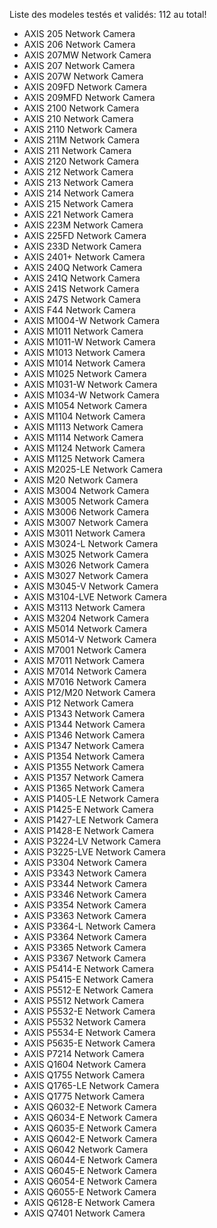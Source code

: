 Liste des modeles testés et validés: 112 au total!
 - AXIS 205 Network Camera
 - AXIS 206 Network Camera
 - AXIS 207MW Network Camera
 - AXIS 207 Network Camera
 - AXIS 207W Network Camera
 - AXIS 209FD Network Camera
 - AXIS 209MFD Network Camera
 - AXIS 2100 Network Camera
 - AXIS 210 Network Camera
 - AXIS 2110 Network Camera
 - AXIS 211M Network Camera
 - AXIS 211 Network Camera
 - AXIS 2120 Network Camera
 - AXIS 212 Network Camera
 - AXIS 213 Network Camera
 - AXIS 214 Network Camera
 - AXIS 215 Network Camera
 - AXIS 221 Network Camera
 - AXIS 223M Network Camera
 - AXIS 225FD Network Camera
 - AXIS 233D Network Camera
 - AXIS 2401+ Network Camera
 - AXIS 240Q Network Camera
 - AXIS 241Q Network Camera
 - AXIS 241S Network Camera
 - AXIS 247S Network Camera
 - AXIS F44 Network Camera
 - AXIS M1004-W Network Camera
 - AXIS M1011 Network Camera
 - AXIS M1011-W Network Camera
 - AXIS M1013 Network Camera
 - AXIS M1014 Network Camera
 - AXIS M1025 Network Camera
 - AXIS M1031-W Network Camera
 - AXIS M1034-W Network Camera
 - AXIS M1054 Network Camera
 - AXIS M1104 Network Camera
 - AXIS M1113 Network Camera
 - AXIS M1114 Network Camera
 - AXIS M1124 Network Camera
 - AXIS M1125 Network Camera
 - AXIS M2025-LE Network Camera
 - AXIS M20 Network Camera
 - AXIS M3004 Network Camera
 - AXIS M3005 Network Camera
 - AXIS M3006 Network Camera
 - AXIS M3007 Network Camera
 - AXIS M3011 Network Camera
 - AXIS M3024-L Network Camera
 - AXIS M3025 Network Camera
 - AXIS M3026 Network Camera
 - AXIS M3027 Network Camera
 - AXIS M3045-V Network Camera
 - AXIS M3104-LVE Network Camera
 - AXIS M3113 Network Camera
 - AXIS M3204 Network Camera
 - AXIS M5014 Network Camera
 - AXIS M5014-V Network Camera
 - AXIS M7001 Network Camera
 - AXIS M7011 Network Camera
 - AXIS M7014 Network Camera
 - AXIS M7016 Network Camera
 - AXIS P12/M20 Network Camera
 - AXIS P12 Network Camera
 - AXIS P1343 Network Camera
 - AXIS P1344 Network Camera
 - AXIS P1346 Network Camera
 - AXIS P1347 Network Camera
 - AXIS P1354 Network Camera
 - AXIS P1355 Network Camera
 - AXIS P1357 Network Camera
 - AXIS P1365 Network Camera
 - AXIS P1405-LE Network Camera
 - AXIS P1425-E Network Camera
 - AXIS P1427-LE Network Camera
 - AXIS P1428-E Network Camera
 - AXIS P3224-LV Network Camera
 - AXIS P3225-LVE Network Camera
 - AXIS P3304 Network Camera
 - AXIS P3343 Network Camera
 - AXIS P3344 Network Camera
 - AXIS P3346 Network Camera
 - AXIS P3354 Network Camera
 - AXIS P3363 Network Camera
 - AXIS P3364-L Network Camera
 - AXIS P3364 Network Camera
 - AXIS P3365 Network Camera
 - AXIS P3367 Network Camera
 - AXIS P5414-E Network Camera
 - AXIS P5415-E Network Camera
 - AXIS P5512-E Network Camera
 - AXIS P5512 Network Camera
 - AXIS P5532-E Network Camera
 - AXIS P5532 Network Camera
 - AXIS P5534-E Network Camera
 - AXIS P5635-E Network Camera
 - AXIS P7214 Network Camera
 - AXIS Q1604 Network Camera
 - AXIS Q1755 Network Camera
 - AXIS Q1765-LE Network Camera
 - AXIS Q1775 Network Camera
 - AXIS Q6032-E Network Camera
 - AXIS Q6034-E Network Camera
 - AXIS Q6035-E Network Camera
 - AXIS Q6042-E Network Camera
 - AXIS Q6042 Network Camera
 - AXIS Q6044-E Network Camera
 - AXIS Q6045-E Network Camera
 - AXIS Q6054-E Network Camera
 - AXIS Q6055-E Network Camera
 - AXIS Q6128-E Network Camera
 - AXIS Q7401 Network Camera
